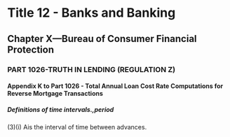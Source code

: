 
# Title 12 - Banks and Banking
## Chapter X—Bureau of Consumer Financial Protection
### PART 1026-TRUTH IN LENDING (REGULATION Z)
#### Appendix K to Part 1026 - Total Annual Loan Cost Rate Computations for Reverse Mortgage Transactions
##### Definitions of time intervals.,period

(3)(i) Ais the interval of time between advances.
